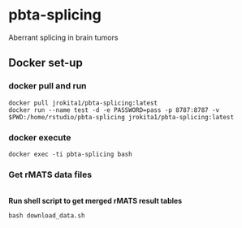 # pbta-splicing
Aberrant splicing in brain tumors

## Docker set-up

### docker pull and run
```
docker pull jrokita1/pbta-splicing:latest
docker run --name test -d -e PASSWORD=pass -p 8787:8787 -v $PWD:/home/rstudio/pbta-splicing jrokita1/pbta-splicing:latest
```
### docker execute
```
docker exec -ti pbta-splicing bash
```
### Get rMATS data files

<br>**Run shell script to get merged rMATS result tables**
```
bash download_data.sh
```

